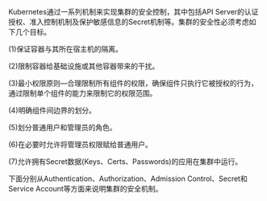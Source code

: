 
<!-- @import "[TOC]" {cmd="toc" depthFrom=1 depthTo=6 orderedList=false} -->

<!-- code_chunk_output -->



<!-- /code_chunk_output -->

Kubernetes通过一系列机制来实现集群的安全控制，其中包括API Server的认证授权、准入控制机制及保护敏感信息的Secret机制等。集群的安全性必须考虑如下几个目标。

(1)保证容器与其所在宿主机的隔离。

(2)限制容器给基础设施或其他容器带来的干扰。

(3)最小权限原则—合理限制所有组件的权限，确保组件只执行它被授权的行为，通过限制单个组件的能力来限制它的权限范围。

(4)明确组件间边界的划分。

(5)划分普通用户和管理员的角色。

(6)在必要时允许将管理员权限赋给普通用户。

(7)允许拥有Secret数据(Keys、Certs、Passwords)的应用在集群中运行。

下面分别从Authentication、Authorization、Admission Control、Secret和Service Account等方面来说明集群的安全机制。
